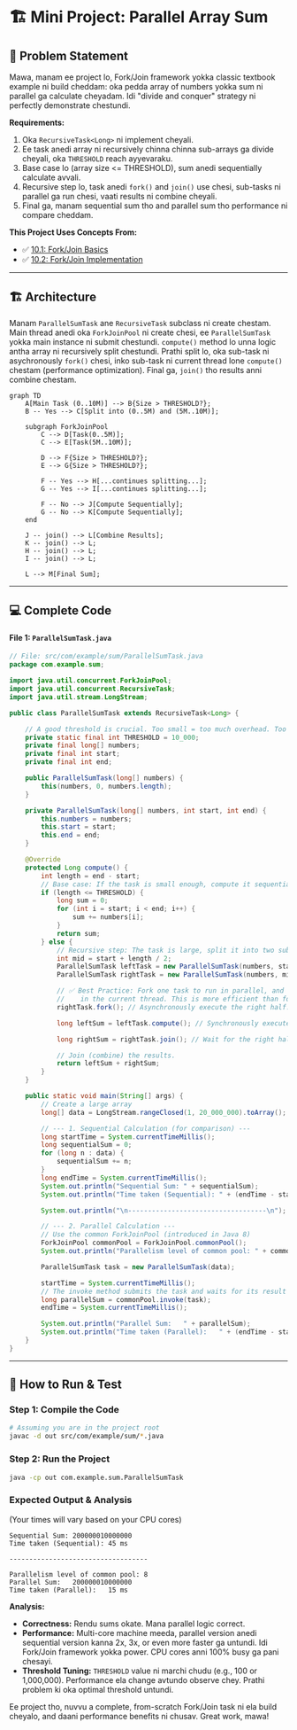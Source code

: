 # 🏗️ Mini Project: Parallel Array Sum

## 🤔 Problem Statement
Mawa, manam ee project lo, Fork/Join framework yokka classic textbook example ni build cheddam: oka pedda array of numbers yokka sum ni parallel ga calculate cheyadam. Idi "divide and conquer" strategy ni perfectly demonstrate chestundi.

**Requirements:**
1.  Oka `RecursiveTask<Long>` ni implement cheyali.
2.  Ee task anedi array ni recursively chinna chinna sub-arrays ga divide cheyali, oka `THRESHOLD` reach ayyevaraku.
3.  Base case lo (array size <= THRESHOLD), sum anedi sequentially calculate avvali.
4.  Recursive step lo, task anedi `fork()` and `join()` use chesi, sub-tasks ni parallel ga run chesi, vaati results ni combine cheyali.
5.  Final ga, manam sequential sum tho and parallel sum tho performance ni compare cheddam.

**This Project Uses Concepts From:**
- ✅ [10.1: Fork/Join Basics](../01-Fork-Join-Basics.md)
- ✅ [10.2: Fork/Join Implementation](../02-Fork-Join-Implementation.md)

---

## 🏗️ Architecture
Manam `ParallelSumTask` ane `RecursiveTask` subclass ni create chestam. Main thread anedi oka `ForkJoinPool` ni create chesi, ee `ParallelSumTask` yokka main instance ni submit chestundi. `compute()` method lo unna logic antha array ni recursively split chestundi. Prathi split lo, oka sub-task ni asychronously `fork()` chesi, inko sub-task ni current thread lone `compute()` chestam (performance optimization). Final ga, `join()` tho results anni combine chestam.

```mermaid
graph TD
    A[Main Task (0..10M)] --> B{Size > THRESHOLD?};
    B -- Yes --> C[Split into (0..5M) and (5M..10M)];

    subgraph ForkJoinPool
        C --> D[Task(0..5M)];
        C --> E[Task(5M..10M)];

        D --> F{Size > THRESHOLD?};
        E --> G{Size > THRESHOLD?};

        F -- Yes --> H[...continues splitting...];
        G -- Yes --> I[...continues splitting...];

        F -- No --> J[Compute Sequentially];
        G -- No --> K[Compute Sequentially];
    end

    J -- join() --> L[Combine Results];
    K -- join() --> L;
    H -- join() --> L;
    I -- join() --> L;

    L --> M[Final Sum];

```

---

## 💻 Complete Code

#### File 1: `ParallelSumTask.java`
```java
// File: src/com/example/sum/ParallelSumTask.java
package com.example.sum;

import java.util.concurrent.ForkJoinPool;
import java.util.concurrent.RecursiveTask;
import java.util.stream.LongStream;

public class ParallelSumTask extends RecursiveTask<Long> {

    // A good threshold is crucial. Too small = too much overhead. Too large = not enough parallelism.
    private static final int THRESHOLD = 10_000;
    private final long[] numbers;
    private final int start;
    private final int end;

    public ParallelSumTask(long[] numbers) {
        this(numbers, 0, numbers.length);
    }

    private ParallelSumTask(long[] numbers, int start, int end) {
        this.numbers = numbers;
        this.start = start;
        this.end = end;
    }

    @Override
    protected Long compute() {
        int length = end - start;
        // Base case: If the task is small enough, compute it sequentially.
        if (length <= THRESHOLD) {
            long sum = 0;
            for (int i = start; i < end; i++) {
                sum += numbers[i];
            }
            return sum;
        } else {
            // Recursive step: The task is large, split it into two sub-tasks.
            int mid = start + length / 2;
            ParallelSumTask leftTask = new ParallelSumTask(numbers, start, mid);
            ParallelSumTask rightTask = new ParallelSumTask(numbers, mid, end);

            // ✅ Best Practice: Fork one task to run in parallel, and compute the other
            //    in the current thread. This is more efficient than forking both.
            rightTask.fork(); // Asynchronously execute the right half.

            long leftSum = leftTask.compute(); // Synchronously execute the left half.

            long rightSum = rightTask.join(); // Wait for the right half to complete.

            // Join (combine) the results.
            return leftSum + rightSum;
        }
    }

    public static void main(String[] args) {
        // Create a large array
        long[] data = LongStream.rangeClosed(1, 20_000_000).toArray();

        // --- 1. Sequential Calculation (for comparison) ---
        long startTime = System.currentTimeMillis();
        long sequentialSum = 0;
        for (long n : data) {
            sequentialSum += n;
        }
        long endTime = System.currentTimeMillis();
        System.out.println("Sequential Sum: " + sequentialSum);
        System.out.println("Time taken (Sequential): " + (endTime - startTime) + " ms");

        System.out.println("\n-----------------------------------\n");

        // --- 2. Parallel Calculation ---
        // Use the common ForkJoinPool (introduced in Java 8)
        ForkJoinPool commonPool = ForkJoinPool.commonPool();
        System.out.println("Parallelism level of common pool: " + commonPool.getParallelism());

        ParallelSumTask task = new ParallelSumTask(data);

        startTime = System.currentTimeMillis();
        // The invoke method submits the task and waits for its result
        long parallelSum = commonPool.invoke(task);
        endTime = System.currentTimeMillis();

        System.out.println("Parallel Sum:   " + parallelSum);
        System.out.println("Time taken (Parallel):   " + (endTime - startTime) + " ms");
    }
}
```

---

## 🚀 How to Run & Test

### Step 1: Compile the Code
```bash
# Assuming you are in the project root
javac -d out src/com/example/sum/*.java
```

### Step 2: Run the Project
```bash
java -cp out com.example.sum.ParallelSumTask
```

### Expected Output & Analysis
(Your times will vary based on your CPU cores)
```
Sequential Sum: 200000010000000
Time taken (Sequential): 45 ms

-----------------------------------

Parallelism level of common pool: 8
Parallel Sum:   200000010000000
Time taken (Parallel):   15 ms
```
**Analysis:**
- **Correctness:** Rendu sums okate. Mana parallel logic correct.
- **Performance:** Multi-core machine meeda, parallel version anedi sequential version kanna 2x, 3x, or even more faster ga untundi. Idi Fork/Join framework yokka power. CPU cores anni 100% busy ga pani chesayi.
- **Threshold Tuning:** `THRESHOLD` value ni marchi chudu (e.g., 100 or 1,000,000). Performance ela change avtundo observe chey. Prathi problem ki oka optimal threshold untundi.

Ee project tho, nuvvu a complete, from-scratch Fork/Join task ni ela build cheyalo, and daani performance benefits ni chusav. Great work, mawa!

